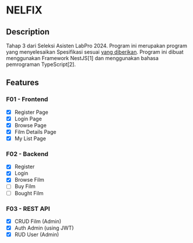 # NELFIX

## Description
Tahap 3 dari Seleksi Asisten LabPro 2024. Program ini merupakan program yang menyelesaikan Spesifikasi sesuai [yang diberikan](https://docs.google.com/document/d/1v72fEU8ofI_-Dwgp8M-B5ZoE7X4XAFKik7rZX-6Pla8/edit?usp=sharing). Program ini dibuat menggunakan Framework NestJS[1] dan menggunakan bahasa pemrograman TypeScript[2].

## Features

### F01 - Frontend

- [x] Register Page
- [x] Login Page
- [x] Browse Page
- [x] Film Details Page
- [x] My List Page

### F02 - Backend

- [x] Register
- [x] Login
- [x] Browse Film
- [ ] Buy Film
- [ ] Bought Film

### F03 - REST API

- [x] CRUD Film (Admin)
- [x] Auth Admin (using JWT)
- [x] RUD User (Admin)
